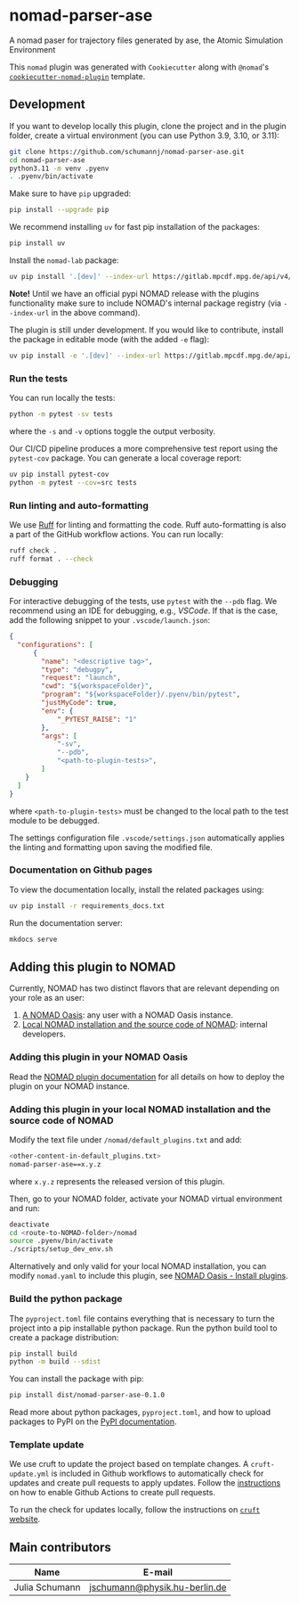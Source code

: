 # nomad-parser-ase

A nomad paser for trajectory files generated by ase, the Atomic Simulation Environment

This `nomad` plugin was generated with `Cookiecutter` along with `@nomad`'s [`cookiecutter-nomad-plugin`](https://github.com/FAIRmat-NFDI/cookiecutter-nomad-plugin) template.


## Development

If you want to develop locally this plugin, clone the project and in the plugin folder, create a virtual environment (you can use Python 3.9, 3.10, or 3.11):
```sh
git clone https://github.com/schumannj/nomad-parser-ase.git
cd nomad-parser-ase
python3.11 -m venv .pyenv
. .pyenv/bin/activate
```

Make sure to have `pip` upgraded:
```sh
pip install --upgrade pip
```

We recommend installing `uv` for fast pip installation of the packages:
```sh
pip install uv
```

Install the `nomad-lab` package:
```sh
uv pip install '.[dev]' --index-url https://gitlab.mpcdf.mpg.de/api/v4/projects/2187/packages/pypi/simple
```

**Note!**
Until we have an official pypi NOMAD release with the plugins functionality make
sure to include NOMAD's internal package registry (via `--index-url` in the above command).

The plugin is still under development. If you would like to contribute, install the package in editable mode (with the added `-e` flag):
```sh
uv pip install -e '.[dev]' --index-url https://gitlab.mpcdf.mpg.de/api/v4/projects/2187/packages/pypi/simple
```


### Run the tests

You can run locally the tests:
```sh
python -m pytest -sv tests
```

where the `-s` and `-v` options toggle the output verbosity.

Our CI/CD pipeline produces a more comprehensive test report using the `pytest-cov` package. You can generate a local coverage report:
```sh
uv pip install pytest-cov
python -m pytest --cov=src tests
```

### Run linting and auto-formatting

We use [Ruff](https://docs.astral.sh/ruff/) for linting and formatting the code. Ruff auto-formatting is also a part of the GitHub workflow actions. You can run locally:
```sh
ruff check .
ruff format . --check
```


### Debugging

For interactive debugging of the tests, use `pytest` with the `--pdb` flag. We recommend using an IDE for debugging, e.g., _VSCode_. If that is the case, add the following snippet to your `.vscode/launch.json`:
```json
{
  "configurations": [
      {
        "name": "<descriptive tag>",
        "type": "debugpy",
        "request": "launch",
        "cwd": "${workspaceFolder}",
        "program": "${workspaceFolder}/.pyenv/bin/pytest",
        "justMyCode": true,
        "env": {
            "_PYTEST_RAISE": "1"
        },
        "args": [
            "-sv",
            "--pdb",
            "<path-to-plugin-tests>",
        ]
    }
  ]
}
```

where `<path-to-plugin-tests>` must be changed to the local path to the test module to be debugged.

The settings configuration file `.vscode/settings.json` automatically applies the linting and formatting upon saving the modified file.


### Documentation on Github pages

To view the documentation locally, install the related packages using:
```sh
uv pip install -r requirements_docs.txt
```

Run the documentation server:
```sh
mkdocs serve
```


## Adding this plugin to NOMAD

Currently, NOMAD has two distinct flavors that are relevant depending on your role as an user:
1. [A NOMAD Oasis](#adding-this-plugin-in-your-nomad-oasis): any user with a NOMAD Oasis instance.
2. [Local NOMAD installation and the source code of NOMAD](#adding-this-plugin-in-your-local-nomad-installation-and-the-source-code-of-nomad): internal developers.

### Adding this plugin in your NOMAD Oasis

Read the [NOMAD plugin documentation](https://nomad-lab.eu/prod/v1/staging/docs/howto/oasis/plugins_install.html) for all details on how to deploy the plugin on your NOMAD instance.

### Adding this plugin in your local NOMAD installation and the source code of NOMAD

Modify the text file under `/nomad/default_plugins.txt` and add:
```sh
<other-content-in-default_plugins.txt>
nomad-parser-ase==x.y.z
```
where `x.y.z` represents the released version of this plugin.

Then, go to your NOMAD folder, activate your NOMAD virtual environment and run:
```sh
deactivate
cd <route-to-NOMAD-folder>/nomad
source .pyenv/bin/activate
./scripts/setup_dev_env.sh
```

Alternatively and only valid for your local NOMAD installation, you can modify `nomad.yaml` to include this plugin, see [NOMAD Oasis - Install plugins](https://nomad-lab.eu/prod/v1/staging/docs/howto/oasis/plugins_install.html).


### Build the python package

The `pyproject.toml` file contains everything that is necessary to turn the project
into a pip installable python package. Run the python build tool to create a package distribution:

```sh
pip install build
python -m build --sdist
```

You can install the package with pip:

```sh
pip install dist/nomad-parser-ase-0.1.0
```

Read more about python packages, `pyproject.toml`, and how to upload packages to PyPI
on the [PyPI documentation](https://packaging.python.org/en/latest/tutorials/packaging-projects/).


### Template update

We use cruft to update the project based on template changes. A `cruft-update.yml` is included in Github workflows to automatically check for updates and create pull requests to apply updates. Follow the [instructions](https://github.blog/changelog/2022-05-03-github-actions-prevent-github-actions-from-creating-and-approving-pull-requests/) on how to enable Github Actions to create pull requests. 

To run the check for updates locally, follow the instructions on [`cruft` website](https://cruft.github.io/cruft/#updating-a-project).


## Main contributors
| Name | E-mail     |
|------|------------|
| Julia Schumann | [jschumann@physik.hu-berlin.de](mailto:jschumann@physik.hu-berlin.de)
